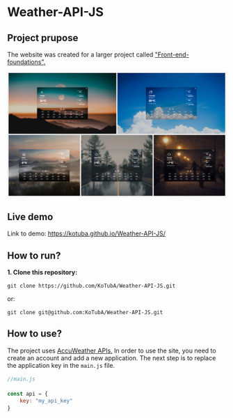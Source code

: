 # Weather-API-JS

## Project prupose

The website was created for a larger project called ["Front-end-foundations".](https://github.com/KoTubA/Front-end-foundations)

![Design preview for the Manage landing page coding challenge](./img/collage.jpg)

## Live demo

Link to demo: https://kotuba.github.io/Weather-API-JS/

## How to run?

**1. Clone this repository:**
```
git clone https://github.com/KoTubA/Weather-API-JS.git
```

or:

```
git clone git@github.com:KoTubA/Weather-API-JS.git
```

## How to use?


The project uses [AccuWeather APIs.](https://developer.accuweather.com/) In order to use the site, you need to create an account and add a new application. The next step is to replace the application key in the `main.js` file.

````JavaScript
//main.js

const api = {
    key: "my_api_key"
}
````

